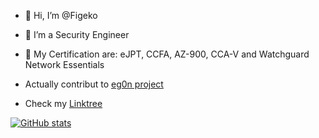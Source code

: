 - 👋 Hi, I’m @Figeko
- 👀 I’m a Security Engineer
- 🌱 My Certification are: eJPT, CCFA, AZ-900, CCA-V and Watchguard Network Essentials
- Actually contribut to [eg0n project](https://github.com/b1th0rn/eg0n)

- Check my [Linktree](https://linktr.ee/figeko)

[![GitHub stats](https://github-readme-stats.vercel.app/api?username=Figeko)](https://github.com/anuraghazra/github-readme-stats)

<!---
Figeko/Figeko is a ✨ special ✨ repository because its `README.md` (this file) appears on your GitHub profile.
You can click the Preview link to take a look at your changes.
--->
